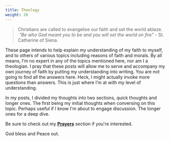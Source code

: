```yaml
---
title: Theology
weight: 20
---
```


> Christians are called to evangelise our faith and set the world ablaze.  *"Be who God meant you to be and you will set the world on fire"* - St. Catherine of Siena. 

These page intends to help explain my understanding of my faith to myself, and to others of various topics including reasons of faith and morals. By all means, I’m no expert in any of the topics mentioned here, nor am I a theologian. I pray that these posts will allow me to serve and accompany my own journey of faith by putting my understanding into writing. You are not going to find all the answers here. Heck, I might actually invoke more questions than answers. This is just where I’m at with my level of understanding. 

In my posts, I divided my thoughts into two sections, quick thoughts and longer ones. The first being my initial thoughts when conversing on this topic. Perhaps useful if I know I'm about to engage discussion. The longer ones for a deep dive.

Be sure to check out my **[Prayers](/prayers)** section if you're interested.

God bless and Peace out.

